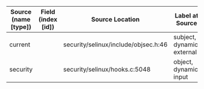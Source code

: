 | Source (name [type])               | Field (index [id]) | Source Location                      | Label at Source             |
|------------------------------------|--------------------|--------------------------------------|-----------------------------|
| current                            |                    | security/selinux/include/objsec.h:46 | subject, dynamic, external  |
| security                           |                    | security/selinux/hooks.c:5048        | object, dynamic, input      |
